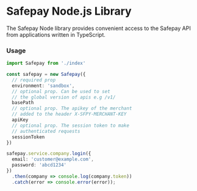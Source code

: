 # Safepay Node.js Library

The Safepay Node library provides convenient access to the Safepay API from applications written in TypeScript.

### Usage

```ts
import Safepay from './index'

const safepay = new Safepay({
  // required prop
  environment: 'sandbox',
  // optional prop. Can be used to set
  // the global version of apis e.g /v1/
  basePath
  // optional prop. The apikey of the merchant
  // added to the header X-SFPY-MERCHANT-KEY
  apiKey
  // optional prop. The session token to make
  // authenticated requests
  sessionToken
})

safepay.service.company.login({
  email: 'customer@example.com',
  password: 'abcd1234'
})
  .then(company => console.log(company.token))
  .catch(error => console.error(error));

```
